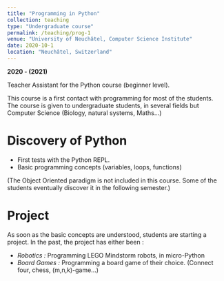 ```yaml
---
title: "Programming in Python"
collection: teaching
type: "Undergraduate course"
permalink: /teaching/prog-1
venue: "University of Neuchâtel, Computer Science Institute"
date: 2020-10-1
location: "Neuchâtel, Switzerland"
---
```


**2020 - (2021)**

Teacher Assistant for the Python course (beginner level).

This course is a first contact with programming for most of the students. The course is given to undergraduate students, in several fields but Computer Science (Biology, natural systems, Maths...)

Discovery of Python
======
- First tests with the Python REPL.
- Basic programming concepts (variables, loops, functions)

(The Object Oriented paradigm is not included in this course. Some of the students eventually discover it in the following semester.)

Project
======
As soon as the basic concepts are understood, students are starting a project. In the past, the project has either been :

- *Robotics :* Programming LEGO Mindstorm robots, in micro-Python
- *Board Games :* Programming a board game of their choice. (Connect four, chess, (m,n,k)-game...)
